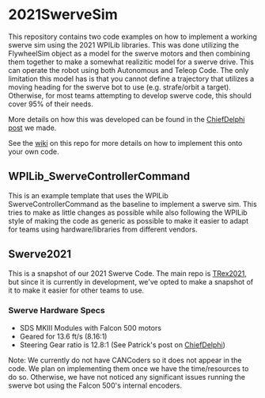 # 2021SwerveSim
This repository contains two code examples on how to implement a working swerve sim using the 2021 WPILib libraries. This was done utilizing the FlywheelSim object as a model for the swerve motors and then combining them together to make a somewhat realizitic model for a swerve drive. This can operate the robot using both Autonomous and Teleop Code. The only limitation this model has is that you cannot define a trajectory that utilizes a moving heading for the swerve bot to use (e.g. strafe/orbit a target). Otherwise, for most teams attempting to develop swerve code, this should cover 95% of their needs.

More details on how this was developed can be found in the [ChiefDelphi post](https://www.chiefdelphi.com/t/simulating-a-swerve-drive-with-the-2021-wpilib-libraries/393534) we made.

See the [wiki](https://github.com/4201VitruvianBots/2021SwerveSim/wiki) on this repo for more details on how to implement this onto your own code.

## WPILib_SwerveControllerCommand
This is an example template that uses the WPILib SwerveControllerCommand as the baseline to implement a swerve sim. This tries to make as little changes as possible while also following the WPILib style of making the code as generic as possible to make it easier to adapt for teams using hardware/libraries from different vendors.

## Swerve2021
This is a snapshot of our 2021 Swerve Code. The main repo is [TRex2021](https://github.com/4201VitruvianBots/TRex2021), but since it is currently in development, we've opted to make a snapshot of it to make it easier for other teams to use.

### Swerve Hardware Specs
* SDS MKIII Modules with Falcon 500 motors
* Geared for 13.6 ft/s (8.16:1)
* Steering Gear ratio is 12.8:1 (See Patrick's post on [ChiefDelphi](https://www.chiefdelphi.com/t/sds-mk3-swerve-module/388331/60))

Note: We currently do not have CANCoders so it does not appear in the code. We plan on implementing them once we have the time/resources to do so. Otherwise, we have not noticed any significant issues running the swerve bot using the Falcon 500's internal encoders.
